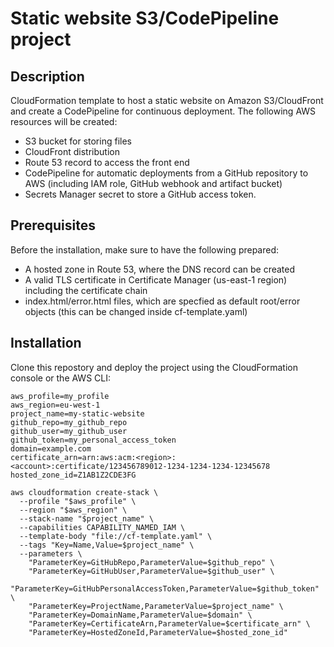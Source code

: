 # Static website S3/CodePipeline project 
## Description
CloudFormation template to host a static website on Amazon S3/CloudFront and create a CodePipeline for continuous deployment.
The following AWS resources will be created:
- S3 bucket for storing files
- CloudFront distribution
- Route 53 record to access the front end
- CodePipeline for automatic deployments from a GitHub repository to AWS (including IAM role, GitHub webhook and artifact bucket)
- Secrets Manager secret to store a GitHub access token.

## Prerequisites
Before the installation, make sure to have the following prepared:
- A hosted zone in Route 53, where the DNS record can be created
- A valid TLS certificate in Certificate Manager (us-east-1 region) including the certificate chain
- index.html/error.html files, which are specfied as default root/error objects (this can be changed inside cf-template.yaml)

## Installation
Clone this repostory and deploy the project using the CloudFormation console or the AWS CLI:

    aws_profile=my_profile
    aws_region=eu-west-1
    project_name=my-static-website
    github_repo=my_github_repo
    github_user=my_github_user
    github_token=my_personal_access_token
    domain=example.com
    certificate_arn=arn:aws:acm:<region>:<account>:certificate/123456789012-1234-1234-1234-12345678
    hosted_zone_id=Z1AB1Z2CDE3FG

    aws cloudformation create-stack \
      --profile "$aws_profile" \
      --region "$aws_region" \
      --stack-name "$project_name" \
      --capabilities CAPABILITY_NAMED_IAM \
      --template-body "file://cf-template.yaml" \
      --tags "Key=Name,Value=$project_name" \
      --parameters \
        "ParameterKey=GitHubRepo,ParameterValue=$github_repo" \
        "ParameterKey=GitHubUser,ParameterValue=$github_user" \
        "ParameterKey=GitHubPersonalAccessToken,ParameterValue=$github_token" \
        "ParameterKey=ProjectName,ParameterValue=$project_name" \
        "ParameterKey=DomainName,ParameterValue=$domain" \
        "ParameterKey=CertificateArn,ParameterValue=$certificate_arn" \
        "ParameterKey=HostedZoneId,ParameterValue=$hosted_zone_id"

